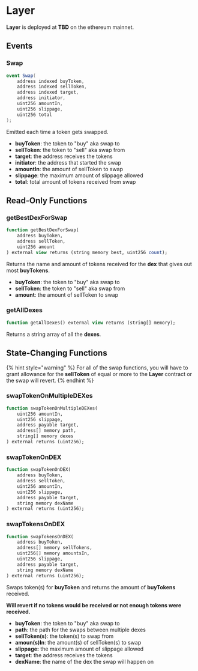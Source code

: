 # Layer

**Layer** is deployed at **TBD** on the ethereum mainnet.

## Events

### Swap

```csharp
event Swap(
    address indexed buyToken,
    address indexed sellToken,
    address indexed target,
    address initiator,
    uint256 amountIn,
    uint256 slippage,
    uint256 total
);
```

Emitted each time a token gets swapped.

* **buyToken**: the token to "buy" aka swap to
* **sellToken**: the token to "sell" aka swap from
* **target**: the address receives the tokens
* **initiator**: the address that started the swap
* **amountIn**: the amount of sellToken to swap
* **slippage**: the maximum amount of slippage allowed
* **total**: total amount of tokens received from swap

## Read-Only Functions

### getBestDexForSwap

```sql
function getBestDexForSwap(
    address buyToken,
    address sellToken,
    uint256 amount
) external view returns (string memory best, uint256 count);
```

Returns the name and amount of tokens received for the **dex** that gives out most **buyTokens**.

* **buyToken**: the token to "buy" aka swap to
* **sellToken**: the token to "sell" aka swap from
* **amount**: the amount of sellToken to swap

### getAllDexes

```sql
function getAllDexes() external view returns (string[] memory);
```

Returns a string array of all the **dexes**.

## State-Changing Functions

{% hint style="warning" %}
For all of the swap functions, you will have to grant allowance for the **sellToken** of equal or more to the **Layer** contract or the swap will revert.
{% endhint %}

### swapTokenOnMultipleDEXes

```sql
function swapTokenOnMultipleDEXes(
    uint256 amountIn,
    uint256 slippage,
    address payable target,
    address[] memory path,
    string[] memory dexes
) external returns (uint256);
```

### swapTokenOnDEX

```sql
function swapTokenOnDEX(
    address buyToken,
    address sellToken,
    uint256 amountIn,
    uint256 slippage,
    address payable target,
    string memory dexName
) external returns (uint256);
```

### swapTokensOnDEX

```sql
function swapTokensOnDEX(
    address buyToken,
    address[] memory sellTokens,
    uint256[] memory amountsIn,
    uint256 slippage,
    address payable target,
    string memory dexName
) external returns (uint256);
```

Swaps token\(s\) for **buyToken** and returns the amount of **buyTokens** received.

**Will revert if no tokens would be received or not enough tokens were received.**

* **buyToken**: the token to "buy" aka swap to
* **path**: the path for the swaps between multiple dexes
* **sellToken\(s\)**: the token\(s\) to swap from
* **amoun\(s\)In**: the amount\(s\) of sellToken\(s\) to swap
* **slippage:** the maximum amount of slippage allowed
* **target**: the address receives the tokens
* **dexName**: the name of the dex the swap will happen on

